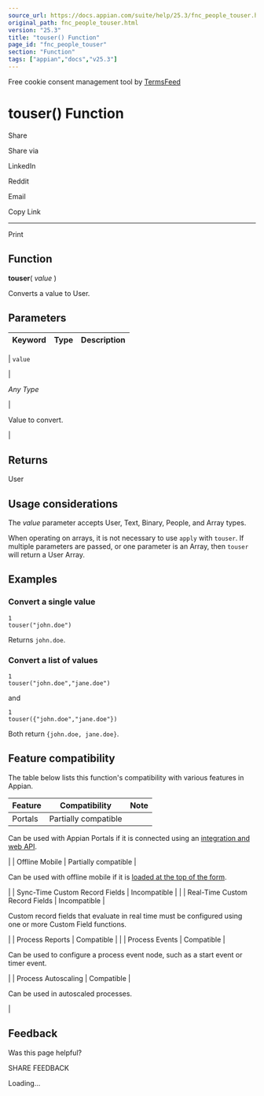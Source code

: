 ```yaml
---
source_url: https://docs.appian.com/suite/help/25.3/fnc_people_touser.html
original_path: fnc_people_touser.html
version: "25.3"
title: "touser() Function"
page_id: "fnc_people_touser"
section: "Function"
tags: ["appian","docs","v25.3"]
---
```



Free cookie consent management tool by [TermsFeed](https://www.termsfeed.com/)

# touser() Function

Share

Share via

LinkedIn

Reddit

Email

Copy Link

* * *

Print

## Function

**touser**( _value_ )

Converts a value to User.

## Parameters

| Keyword | Type | Description |
| --- | --- | --- |
|
`value`

 |

_Any Type_

 |

Value to convert.

 |

## Returns

User

## Usage considerations

The _value_ parameter accepts User, Text, Binary, People, and Array types.

When operating on arrays, it is not necessary to use `apply` with `touser`. If multiple parameters are passed, or one parameter is an Array, then `touser` will return a User Array.

## Examples

### Convert a single value

```
1
touser("john.doe")
```

Returns `john.doe`.

### Convert a list of values

```
1
touser("john.doe","jane.doe")
```

and

```
1
touser({"john.doe","jane.doe"})
```

Both return `{john.doe, jane.doe}`.

## Feature compatibility

The table below lists this function's compatibility with various features in Appian.

| Feature | Compatibility | Note |
| --- | --- | --- |
| Portals | Partially compatible |
Can be used with Appian Portals if it is connected using an [integration and web API](portals-design.html#using-partially-compatible-functions-and-objects-in-a-portal).

 |
| Offline Mobile | Partially compatible |

Can be used with offline mobile if it is [loaded at the top of the form](offline-mobile-design-best-practices.html#working-with-partially-compatible-functions).

 |
| Sync-Time Custom Record Fields | Incompatible |  |
| Real-Time Custom Record Fields | Incompatible |

Custom record fields that evaluate in real time must be configured using one or more Custom Field functions.

 |
| Process Reports | Compatible |  |
| Process Events | Compatible |

Can be used to configure a process event node, such as a start event or timer event.

 |
| Process Autoscaling | Compatible |

Can be used in autoscaled processes.

 |

## Feedback

Was this page helpful?

SHARE FEEDBACK

Loading...